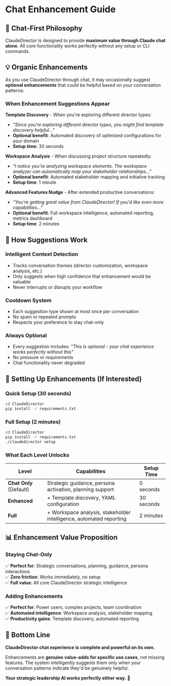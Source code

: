 # Chat Enhancement Guide

## 🎯 **Chat-First Philosophy** 

ClaudeDirector is designed to provide **maximum value through Claude chat alone**. All core functionality works perfectly without any setup or CLI commands.

## 💡 **Organic Enhancements**

As you use ClaudeDirector through chat, it may occasionally suggest **optional enhancements** that could be helpful based on your conversation patterns:

### **When Enhancement Suggestions Appear**

**Template Discovery** - When you're exploring different director types:
- *"Since you're exploring different director types, you might find template discovery helpful..."*
- **Optional benefit**: Automated discovery of optimized configurations for your domain
- **Setup time**: 30 seconds

**Workspace Analysis** - When discussing project structure repeatedly:
- *"I notice you're analyzing workspace elements. The workspace analyzer can automatically map your stakeholder relationships..."*
- **Optional benefit**: Automated stakeholder mapping and initiative tracking  
- **Setup time**: 1 minute

**Advanced Features Nudge** - After extended productive conversations:
- *"You're getting great value from ClaudeDirector! If you'd like even more capabilities..."*
- **Optional benefit**: Full workspace intelligence, automated reporting, metrics dashboard
- **Setup time**: 2 minutes

## 🔄 **How Suggestions Work**

### **Intelligent Context Detection**
- Tracks conversation themes (director customization, workspace analysis, etc.)
- Only suggests when high confidence that enhancement would be valuable
- Never interrupts or disrupts your workflow

### **Cooldown System**
- Each suggestion type shown at most once per conversation
- No spam or repeated prompts
- Respects your preference to stay chat-only

### **Always Optional**
- Every suggestion includes: *"This is optional - your chat experience works perfectly without this"*
- No pressure or requirements
- Chat functionality never degraded

## 🚀 **Setting Up Enhancements (If Interested)**

### **Quick Setup (30 seconds)**
```bash
cd ClaudeDirector
pip install -r requirements.txt
```

### **Full Setup (2 minutes)**
```bash
cd ClaudeDirector
pip install -r requirements.txt
./claudedirector setup
```

### **What Each Level Unlocks**

| Level | Capabilities | Setup Time |
|-------|-------------|------------|
| **Chat Only** (Default) | Strategic guidance, persona activation, planning support | 0 seconds |
| **Enhanced** | + Template discovery, YAML configuration | 30 seconds |
| **Full** | + Workspace analysis, stakeholder intelligence, automated reporting | 2 minutes |

## 📊 **Enhancement Value Proposition**

### **Staying Chat-Only**
✅ **Perfect for**: Strategic conversations, planning, guidance, persona interactions  
✅ **Zero friction**: Works immediately, no setup  
✅ **Full value**: All core ClaudeDirector strategic intelligence  

### **Adding Enhancements**  
✅ **Perfect for**: Power users, complex projects, team coordination  
✅ **Automated intelligence**: Workspace analysis, stakeholder mapping  
✅ **Productivity gains**: Template discovery, automated reporting  

## 🎯 **Bottom Line**

**ClaudeDirector chat experience is complete and powerful on its own.** 

Enhancements are **genuine value-adds for specific use cases**, not missing features. The system intelligently suggests them only when your conversation patterns indicate they'd be genuinely helpful.

**Your strategic leadership AI works perfectly either way.** 🚀
